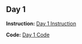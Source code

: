 ## Day 1

**Instruction:** [Day 1 Instruction](https://github.com/Noosarpparashar/scalaDailyChallenge/blob/main/day1.txt)

**Code:** [Day 1 Code](https://github.com/Noosarpparashar/scalaDailyChallenge/blob/main/UserApp.scala)

